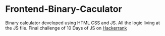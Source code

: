 # Frontend-Binary-Caculator
Binary calculator developed using HTML CSS and JS. All the logic living at the JS file. Final challenge of 10 Days of JS on <a href="https://www.hackerrank.com/challenges/js10-binary-calculator">Hackerrank</a>

